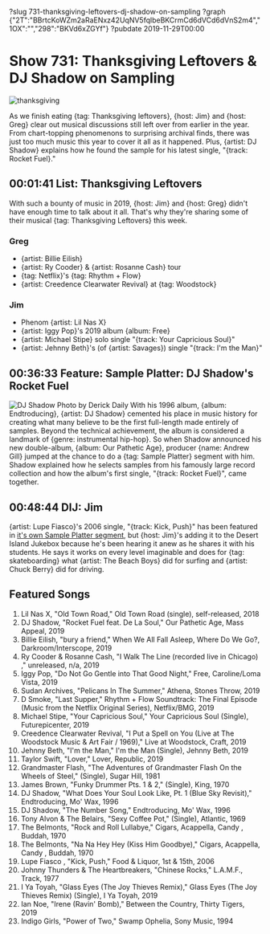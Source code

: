 ?slug 731-thanksgiving-leftovers-dj-shadow-on-sampling
?graph {"2T":"BBrtcKoWZm2aRaENxz42UqNV5fqlbeBKCrmCd6dVCd6dVnS2m4","1OX":"","298":"BKVd6xZGYf"}
?pubdate 2019-11-29T00:00
# Show 731: Thanksgiving Leftovers & DJ Shadow on Sampling

![thanksgiving](//static.soundopinions.org/images/2019/leftovers.jpg)

As we finish eating {tag: Thanksgiving leftovers}, {host: Jim} and {host: Greg} clear out musical discussions still left over from earlier in the year. From chart-topping phenomenons to surprising archival finds, there was just too much music this year to cover it all as it happened. Plus, {artist: DJ Shadow} explains how he found the sample for his latest single, "{track: Rocket Fuel}."



## 00:01:41 List: Thanksgiving Leftovers
With such a bounty of music in 2019, {host: Jim} and {host: Greg} didn't have enough time to talk about it all. That's why they're sharing some of their musical {tag: Thanksgiving Leftovers} this week.

### Greg
- {artist: Billie Eilish}
- {artist: Ry Cooder} & {artist: Rosanne Cash} tour
- {tag: Netflix}'s {tag: Rhythm + Flow}
- {artist: Creedence Clearwater Revival} at {tag: Woodstock}

### Jim
- Phenom {artist: Lil Nas X}
- {artist: Iggy Pop}'s 2019 album {album: Free}
- {artist: Michael Stipe} solo single "{track: Your Capricious Soul}"
- {artist: Jehnny Beth}'s (of {artist: Savages}) single "{track: I'm the Man}"


## 00:36:33 Feature: Sample Platter: DJ Shadow's Rocket Fuel
![DJ Shadow Photo by Derick Daily](//static.soundopinions.org/images/2019/DJShadow.jpg)
With his 1996 album, {album: Endtroducing}, {artist: DJ Shadow} cemented his place in music history for creating what many believe to be the first full-length made entirely of samples. Beyond the technical achievement, the album is considered a landmark of {genre: instrumental hip-hop}. So when Shadow announced his new double-album, {album: Our Pathetic Age}, producer {name: Andrew Gill} jumped at the chance to do a {tag: Sample Platter} segment with him. Shadow explained how he selects samples from his famously large record collection and how the album's first single, "{track: Rocket Fuel}", came together. 

## 00:48:44 DIJ: Jim
{artist: Lupe Fiasco}'s 2006 single, "{track: Kick, Push}" has been featured in [it's own Sample Platter segment](https://www.soundopinions.org/show/586/#sampleplatter), but {host: Jim}'s adding it to the Desert Island Jukebox because he's been hearing it anew as he shares it with his students. He says it works on every level imaginable and does for {tag: skateboarding} what {artist: The Beach Boys} did for surfing and {artist: Chuck Berry} did for driving. 


## Featured Songs

1. Lil Nas X, "Old Town Road," Old Town Road (single), self-released, 2018
1. DJ Shadow, "Rocket Fuel feat. De La Soul," Our Pathetic Age, Mass Appeal, 2019
1. Billie Eilish, "bury a friend," When We All Fall Asleep, Where Do We Go?, Darkroom/Interscope, 2019
1. Ry Cooder & Rosanne Cash, "I Walk The Line (recorded live in Chicago) ," unreleased, n/a, 2019
1. Iggy Pop, "Do Not Go Gentle into That Good Night," Free, Caroline/Loma Vista, 2019
1. Sudan Archives, "Pelicans In The Summer," Athena, Stones Throw, 2019
1. D Smoke, "Last Supper," Rhythm + Flow Soundtrack: The Final Episode (Music from the Netflix Original Series), Netflix/BMG, 2019
1. Michael Stipe, "Your Capricious Soul," Your Capricious Soul (Single), Futurepicenter, 2019
1. Creedence Clearwater Revival, "I Put a Spell on You (Live at The Woodstock Music & Art Fair / 1969)," Live at Woodstock, Craft, 2019
1. Jehnny Beth, "I'm the Man," I'm the Man (Single), Jehnny Beth, 2019
1. Taylor Swift, "Lover," Lover, Republic, 2019
1. Grandmaster Flash, "The Adventures of Grandmaster Flash On the Wheels of Steel," (Single), Sugar Hill, 1981
1. James Brown, "Funky Drummer Pts. 1 & 2," (Single), King, 1970
1. DJ Shadow, "What Does Your Soul Look Like, Pt. 1 (Blue Sky Revisit)," Endtroducing, Mo' Wax, 1996
1. DJ Shadow, "The Number Song," Endtroducing, Mo' Wax, 1996
1. Tony Alvon & The Belairs, "Sexy Coffee Pot," (Single), Atlantic, 1969
1. The Belmonts, "Rock and Roll Lullabye," Cigars, Acappella, Candy , Buddah, 1970
1. The Belmonts, "Na Na Hey Hey (Kiss Him Goodbye)," Cigars, Acappella, Candy , Buddah, 1970
1. Lupe Fiasco , "Kick, Push," Food & Liquor, 1st & 15th, 2006
1. Johnny Thunders & The Heartbreakers, "Chinese Rocks," L.A.M.F., Track, 1977
1. I Ya Toyah, "Glass Eyes (The Joy Thieves Remix)," Glass Eyes (The Joy Thieves Remix) (Single), I Ya Toyah, 2019
1. Ian Noe, "Irene (Ravin' Bomb)," Between the Country, Thirty Tigers, 2019
1. Indigo Girls, "Power of Two," Swamp Ophelia, Sony Music, 1994